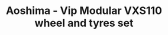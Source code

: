 ---
layout: product
title: "Aoshima - Vip Modular VXS110 wheel and tyres set"
price: "TBA" 
desc: "N/A"
img_path: "/assets/img/AO09086.jpg"
brand: "N/A"
available: false
special_offer: false
new: false
soon: false
cat: "010000"
subcat: "013700"
subsubcat: "0N/A"
sifra: "AO09086"
popular: false
---